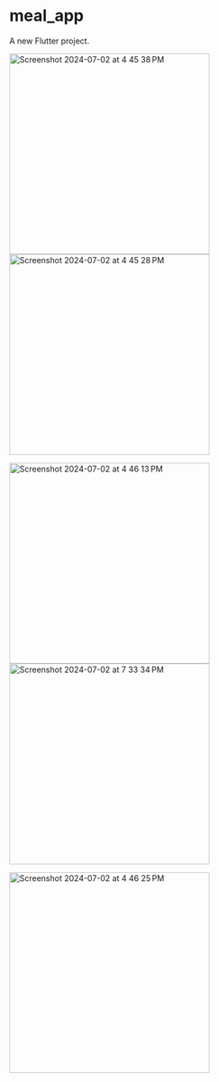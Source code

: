 # meal_app

A new Flutter project.


<img width="355" alt="Screenshot 2024-07-02 at 4 45 38 PM" src="https://github.com/komalsingh22/meal_app/assets/127752808/ece1c424-2024-44f8-b9cf-8eca2469ed6b">
<img width="355" alt="Screenshot 2024-07-02 at 4 45 28 PM" src="https://github.com/komalsingh22/meal_app/assets/127752808/5b96a31d-ebb0-469c-9193-446773e2ce4c">

<img width="355" alt="Screenshot 2024-07-02 at 4 46 13 PM" src="https://github.com/komalsingh22/meal_app/assets/127752808/b8397b4a-3f3f-46d8-9a6c-75b9e0108f75"><img width="355" alt="Screenshot 2024-07-02 at 7 33 34 PM" src="https://github.com/komalsingh22/meal_app/assets/127752808/01f6c1a8-539b-45f2-9bfa-083adaf2602a">

<img width="355" alt="Screenshot 2024-07-02 at 4 46 25 PM" src="https://github.com/komalsingh22/meal_app/assets/127752808/1ddb8aca-a4a0-4d82-b6eb-9a8e7e4895ea">
